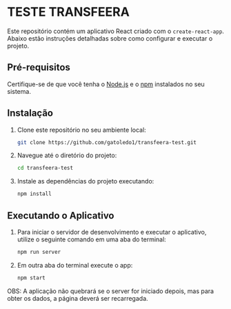 
# TESTE TRANSFEERA

Este repositório contém um aplicativo React criado com o `create-react-app`. Abaixo estão instruções detalhadas sobre como configurar e executar o projeto.

## Pré-requisitos

Certifique-se de que você tenha o [Node.js](https://nodejs.org/) e o [npm](https://www.npmjs.com/) instalados no seu sistema.

## Instalação

1. Clone este repositório no seu ambiente local:

   ```bash
   git clone https://github.com/gatoledo1/transfeera-test.git
   ```

2. Navegue até o diretório do projeto:

   ```bash
   cd transfeera-test
   ```

3. Instale as dependências do projeto executando:

   ```bash
   npm install
   ```

## Executando o Aplicativo

1. Para iniciar o servidor de desenvolvimento e executar o aplicativo, utilize o seguinte comando em uma aba do terminal:

   ```bash
   npm run server
   ```

2. Em outra aba do terminal execute o app:

   ```bash
   npm start
   ```
   
OBS: A aplicação não quebrará se o server for iniciado depois, mas para obter os dados, a página deverá ser recarregada.






